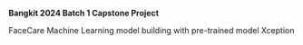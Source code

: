 **Bangkit 2024 Batch 1 Capstone Project**

FaceCare Machine Learning model building with pre-trained model Xception
